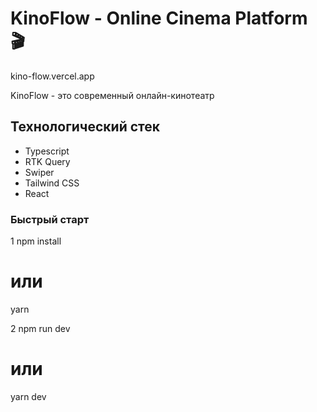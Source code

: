 # KinoFlow - Online Cinema Platform 🎬
kino-flow.vercel.app

KinoFlow - это современный онлайн-кинотеатр

## Технологический стек
- Typescript
- RTK Query
- Swiper
- Tailwind CSS
- React

###  Быстрый старт

1
npm install
# или
yarn

2 
npm run dev
# или
yarn dev
